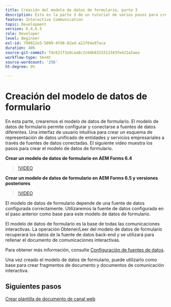 ```yaml
---
title: Creación del modelo de datos de formulario, parte 3
description: Esta es la parte 3 de un tutorial de varios pasos para crear su primer documento de comunicaciones interactivas. En esta parte, crearemos el modelo de datos de formulario. El modelo de datos de formulario le permite configurar y conectarse a fuentes de datos dispares. Proporciona una interfaz de usuario intuitiva para crear un esquema de representación de datos unificado de entidades y servicios empresariales a través de fuentes de datos conectadas. El siguiente vídeo explica los pasos para crear el modelo de datos de formulario.
feature: Interactive Communication
topic: Development
version: 6.4,6.5
role: Developer
level: Beginner
exl-id: 798012e5-5099-4fd0-82ad-a21f64a97aca
duration: 406
source-git-commit: f4c621f3a9caa8c2c64b8323312343fe421a5aee
workflow-type: tm+mt
source-wordcount: '256'
ht-degree: 0%

---
```


# Creación del modelo de datos de formulario

En esta parte, crearemos el modelo de datos de formulario. El modelo de datos de formulario permite configurar y conectarse a fuentes de datos diferentes. Una interfaz de usuario intuitiva para crear un esquema de representación de datos unificado de entidades y servicios empresariales a través de fuentes de datos conectadas. El siguiente vídeo muestra los pasos para crear el modelo de datos de formulario.

**Crear un modelo de datos de formulario en AEM Forms 6.4**

>[!VIDEO](https://video.tv.adobe.com/v/27763?quality=12&learn=on)

**Crear un modelo de datos de formulario en AEM Forms 6.5 y versiones posteriores**

>[!VIDEO](https://video.tv.adobe.com/v/27765?quality=12&learn=on)

El modelo de datos de formulario depende de una fuente de datos configurada correctamente. Utilizaremos la fuente de datos configurada en el paso anterior como base para este modelo de datos de formulario.

El modelo de datos de formulario es la base de todas las comunicaciones interactivas. La operación Obtener/Leer del modelo de datos de formulario recuperará los datos de la fuente de datos back-end y se utilizará para rellenar el documento de comunicaciones interactivas.

Para obtener más información, consulte [Configuración de fuentes de datos](parttwo.md).

Una vez creado el modelo de datos de formulario, puede utilizarlo como base para crear fragmentos de documento y documentos de comunicación interactiva.

## Siguientes pasos

[Crear plantilla de documento de canal web](./partfour.md)


